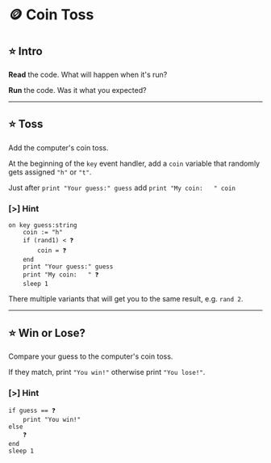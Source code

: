 # 🪙 Coin Toss

## ⭐ Intro

**Read** the code. What will happen when it's run?

**Run** the code. Was it what you expected?

---

## ⭐ Toss

Add the computer's coin toss.

At the beginning of the `key` event handler, add a
`coin` variable that randomly gets assigned `"h"` or `"t"`.

Just after `print "Your guess:" guess` add `print "My coin:   " coin`

### [>] Hint

```evy
on key guess:string
    coin := "h"
    if (rand1) < ❓
        coin = ❓
    end
    print "Your guess:" guess
    print "My coin:   " ❓
    sleep 1
```

There multiple variants that will get you to the same result, e.g. `rand 2`.

---

## ⭐ Win or Lose?

Compare your guess to the computer's coin toss.

If they match, print `"You win!"` otherwise print `"You lose!"`.

### [>] Hint

```evy
if guess == ❓
    print "You win!"
else
    ❓
end
sleep 1
```
